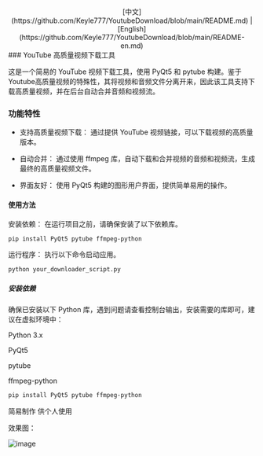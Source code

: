 <div align="center">
[中文](https://github.com/Keyle777/YoutubeDownload/blob/main/README.md) | [English](https://github.com/Keyle777/YoutubeDownload/blob/main/README-en.md)
</div>
### YouTube 高质量视频下载工具

这是一个简易的 YouTube 视频下载工具，使用 PyQt5 和 pytube 构建。鉴于Youtube高质量视频的特殊性，其将视频和音频文件分离开来，因此该工具支持下载高质量视频，并在后台自动合并音频和视频流。

### 功能特性

- 支持高质量视频下载： 通过提供 YouTube 视频链接，可以下载视频的高质量版本。
  
- 自动合并： 通过使用 ffmpeg 库，自动下载和合并视频的音频和视频流，生成最终的高质量视频文件。
  
- 界面友好： 使用 PyQt5 构建的图形用户界面，提供简单易用的操作。
  
#### 使用方法

安装依赖： 在运行项目之前，请确保安装了以下依赖库。
```bash
pip install PyQt5 pytube ffmpeg-python
```

运行程序： 执行以下命令启动应用。

```bash
python your_downloader_script.py
```

##### 安装依赖

确保已安装以下 Python 库，遇到问题请查看控制台输出，安装需要的库即可，建议在虚拟环境中：

Python 3.x

PyQt5

pytube

ffmpeg-python


```bash
pip install PyQt5 pytube ffmpeg-python
```

简易制作 供个人使用 

效果图：

![image](https://github.com/Keyle777/YoutubeDownload/assets/90593019/e92ccf49-c602-43bc-a757-e261e078d66b)
